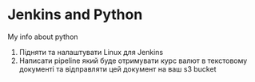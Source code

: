 # Jenkins and Python
My info about python
1. Підняти та налаштувати Linux для Jenkins
2. Написати pipeline який буде отримувати курс валют в текстовому документі та відправляти цей документ на ваш s3 bucket
